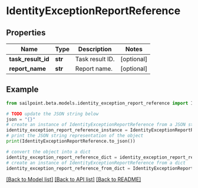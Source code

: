 # IdentityExceptionReportReference


## Properties

Name | Type | Description | Notes
------------ | ------------- | ------------- | -------------
**task_result_id** | **str** | Task result ID. | [optional] 
**report_name** | **str** | Report name. | [optional] 

## Example

```python
from sailpoint.beta.models.identity_exception_report_reference import IdentityExceptionReportReference

# TODO update the JSON string below
json = "{}"
# create an instance of IdentityExceptionReportReference from a JSON string
identity_exception_report_reference_instance = IdentityExceptionReportReference.from_json(json)
# print the JSON string representation of the object
print(IdentityExceptionReportReference.to_json())

# convert the object into a dict
identity_exception_report_reference_dict = identity_exception_report_reference_instance.to_dict()
# create an instance of IdentityExceptionReportReference from a dict
identity_exception_report_reference_from_dict = IdentityExceptionReportReference.from_dict(identity_exception_report_reference_dict)
```
[[Back to Model list]](../README.md#documentation-for-models) [[Back to API list]](../README.md#documentation-for-api-endpoints) [[Back to README]](../README.md)


